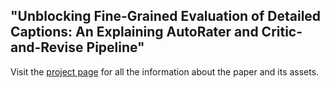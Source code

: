 ## "Unblocking Fine-Grained Evaluation of Detailed Captions: An Explaining AutoRater and Critic-and-Revise Pipeline"
Visit the [project page](https://google.github.io/unblocking-detail-caption) for all the information about the paper and its assets.

